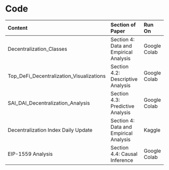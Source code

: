 # Code



| **Content** |**Section of Paper**|  **Run On** |
|:---------|:--------------------------| :--------------------------| 
| Decentralization_Classes| Section 4: Data and Empirical Analysis  | Google Colab   |  
|   Top_DeFi_Decentralization_Visualizations | Section 4.2: Descriptive Analysis| Google Colab|  
|SAI_DAI_Decentralization_Analysis | Section 4.3: Predictive Analysis |Google Colab |
|Decentralization Index Daily Update| Section 4: Data and Empirical Analysis | Kaggle |
| EIP-1559 Analysis|  Section 4.4: Causal Inference |Google Colab|
